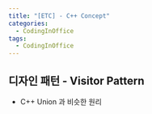 ```yaml
---
title: "[ETC] - C++ Concept"
categories:
  - CodingInOffice
tags:
  - CodingInOffice
---
```

<!--코딩잘하고싶다-->
## 디자인 패턴 - Visitor Pattern
- C++ Union 과 비슷한 원리
